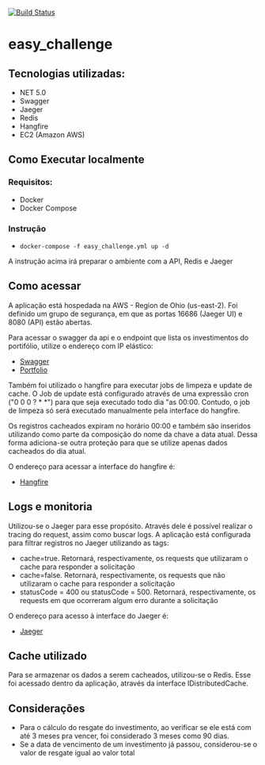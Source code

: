 [![Build Status](https://api.travis-ci.org/guilhermeor/easy_challenge.png)](https://travis-ci.org/guilhermeor/easy_challenge)

# easy_challenge

## Tecnologias utilizadas: 
- NET 5.0
- Swagger
- Jaeger
- Redis
- Hangfire
- EC2 (Amazon AWS)

## Como Executar localmente
### Requisitos:
- Docker
- Docker Compose

### Instrução
- ```docker-compose -f easy_challenge.yml up -d```

A instrução acima irá preparar o ambiente com a API, Redis e Jaeger

## Como acessar
A aplicação está hospedada na AWS - Region de Ohio (us-east-2). Foi definido um grupo de segurança, em que as portas 16686 (Jaeger UI) e 8080 (API) estão abertas.

Para acessar o swagger da api e o endpoint que lista os investimentos do portifólio, utilize o endereço com IP elástico: 
- [Swagger](http://3.140.162.51:8080/docs)
- [Portfolio](http://3.140.162.51:8080/v1/portfolio)

Também foi utilizado o hangfire para executar jobs de limpeza e update de cache. O Job de update está configurado através de uma expressão cron ("0 0 0 ? * *") para que seja executado todo dia "as 00:00. Contudo, o job de limpeza só será executado manualmente pela interface do hangfire.

Os registros cacheados expiram no horário 00:00 e também são inseridos utilizando como parte da composição do nome da chave a data atual. Dessa forma adiciona-se outra proteção para que se utilize apenas dados cacheados do dia atual.

O endereço para acessar a interface do hangfire é:
- [Hangfire](http://3.140.162.51:8080/hangfire)

## Logs e monitoria
Utilizou-se o Jaeger para esse propósito. Através dele é possível realizar o tracing do request, assim como buscar logs. A aplicação está configurada para filtrar registros no Jaeger utilizando as tags:
- cache=true. Retornará, respectivamente, os requests que utilizaram o cache para responder a solicitação
- cache=false. Retornará, respectivamente, os requests que não utilizaram o cache para responder a solicitação
- statusCode = 400 ou statusCode = 500. Retornará, respectivamente, os requests em que ocorreram algum erro durante a solicitação

O endereço para acesso à interface do Jaeger é:
- [Jaeger](http://3.140.162.51:16686/search)

## Cache utilizado
Para se armazenar os dados a serem cacheados, utilizou-se o Redis. Esse foi acessado dentro da aplicação, através da interface IDistributedCache.

## Considerações
- Para o cálculo do resgate do investimento, ao verificar se ele está com até 3 meses pra vencer, foi considerado 3 meses como 90 dias.
- Se a data de vencimento de um investimento já passou, considerou-se o valor de resgate igual ao valor total
